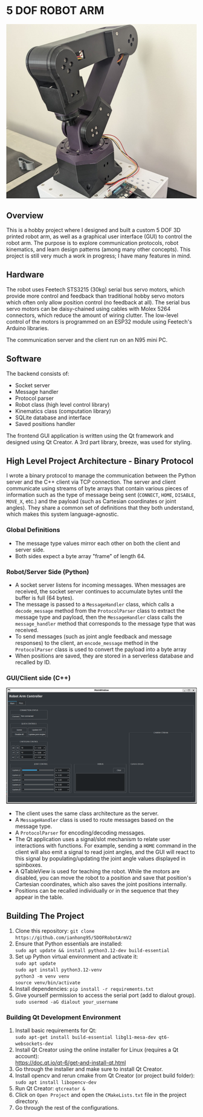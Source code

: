 # 5 DOF ROBOT ARM

![!\[alt text\](image-1.png)](assets/robot_arm_1.png)

## Overview
This is a hobby project where I designed and built a custom 5 DOF 3D printed robot arm, as well as a graphical user interface (GUI) to control the robot arm. The purpose is to explore communication protocols, robot kinematics, and learn design patterns (among many other concepts). This project is still very much a work in progress; I have many features in mind.

## Hardware
The robot uses Feetech STS3215 (30kg) serial bus servo motors, which provide more control and feedback than traditional hobby servo motors which often only allow position control (no feedback at all). The serial bus servo motors can be daisy-chained using cables with Molex 5264 connectors, which reduce the amount of wiring clutter. The low-level control of the motors is programmed on an ESP32 module using Feetech's Arduino libraries.  

The communication server and the client run on an N95 mini PC.

## Software  
The backend consists of:
- Socket server
- Message handler
- Protocol parser
- Robot class (high level control library)
- Kinematics class (computation library)
- SQLite database and interface
- Saved positions handler

The frontend GUI application is written using the Qt framework and designed using Qt Creator. A 3rd part library, breeze, was used for styling.

## High Level Project Architecture - Binary Protocol
I wrote a binary protocol to manage the communication between the Python server and the C++ client via TCP connection. The server and client communicate using streams of byte arrays that contain various pieces of information such as the type of message being sent (`CONNECT`, `HOME`, `DISABLE`, `MOVE_X`, etc.) and the payload (such as Cartesian coordinates or joint angles). They share a common set of definitions that they both understand, which makes this system language-agnostic.

### Global Definitions
- The message type values mirror each other on both the client and server side.
- Both sides expect a byte array "frame" of length 64.

### Robot/Server Side (Python)
- A socket server listens for incoming messages. When messages are received, the socket server continues to accumulate bytes until the buffer is full (64 bytes).
- The message is passed to a `MessageHandler` class, which calls a `decode_message` method from the `ProtocolParser` class to extract the message type and payload, then the `MessageHandler` class calls the `message_handler` method that corresponds to the message type that was received.
- To send messages (such as joint angle feedback and message responses) to the client, an `encode_message` method in the `ProtocolParser` class is used to convert the payload into a byte array
- When positions are saved, they are stored in a serverless database and recalled by ID.

### GUI/Client side (C++)

![!\[alt text\](image-2.png)](assets/GUI_1.png)

- The client uses the same class architecture as the server.
- A `MessageHandler` class is used to route messages based on the message type.
- A `ProtocolParser` for encoding/decoding messages.
- The Qt application uses a signal/slot mechanism to relate user interactions with functions. For example, sending a `HOME` command in the client will also emit a signal to read joint angles, and the GUI will react to this signal by populating/updating the joint angle values displayed in spinboxes.
- A QTableView is used for teaching the robot. While the motors are disabled, you can move the robot to a position and save that position's Cartesian coordinates, which also saves the joint positions internally.
- Positions can be recalled individually or in the sequence that they appear in the table.

## Building The Project
1. Clone this repository: `git clone https://github.com/ianhong95/5DOFRobotArmV2`
2. Ensure that Python essentials are installed:  
    `sudo apt update && install python3.12-dev build-essential`
3. Set up Python virtual environment and activate it:  
    `sudo apt update`  
    `sudo apt install python3.12-venv`  
    `python3 -m venv venv`  
    `source venv/bin/activate`  
4. Install dependencies: `pip install -r requirements.txt`
5. Give yourself permission to access the serial port (add to dialout group).  
    `sudo usermod -aG dialout your_username`

### Building Qt Development Environment
1. Install basic requirements for Qt:  
    `sudo apt-get install build-essential libgl1-mesa-dev qt6-websockets-dev`
2. Install Qt Creator using the online installer for Linux (requires a Qt account):  
    https://doc.qt.io/qt-6/get-and-install-qt.html
3. Go through the installer and make sure to install Qt Creator.
4. Install opencv and rerun cmake from Qt Creator (or project build folder):  
    `sudo apt install libopencv-dev`  
5. Run Qt Creator: `qtcreator &`
6. Click on `Open Project` and open the `CMakeLists.txt` file in the project directory.
7. Go through the rest of the configurations.